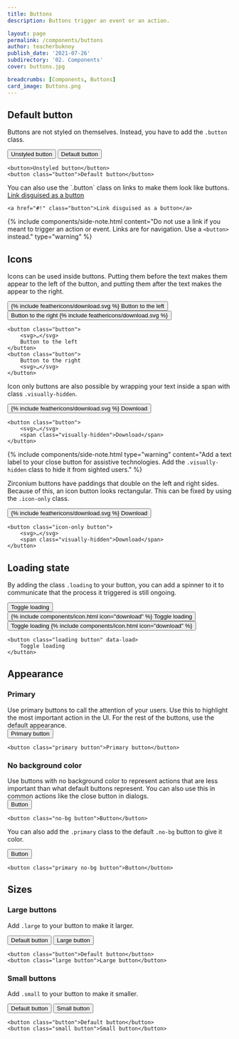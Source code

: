 ```yaml
---
title: Buttons
description: Buttons trigger an event or an action.

layout: page
permalink: /components/buttons
author: teacherbuknoy
publish_date: '2021-07-26'
subdirectory: '02. Components'
cover: buttons.jpg

breadcrumbs: [Components, Buttons]
card_image: Buttons.png
---
```


<h2 class="weight-light h3">Default button</h2>

Buttons are not styled on themselves. Instead, you have to add the `.button` class.

<article class="live-example">
    <div class="dim live-example__result">
        <button aria-hidden="true">Unstyled button</button>
        <button class="button" aria-hidden="true">Default button</button>
    </div>
    <div class="live-example__code">
        <pre class="code-snippet" data-prog-lang="html"><code data-language="html">&lt;button>Unstyled button&lt;/button>
&lt;button class="button">Default button&lt;/button></code></pre>
    </div>
</article>

<div class="padding-top-l"></div>
You can also use the `.button` class on links to make them look like buttons.

<article class="live-example">
    <div class="dim live-example__result">
        <a href="#!" class="button">Link disguised as a button</a>
    </div>
    <div class="live-example__code">
        <pre class="code-snippet" data-prog-lang="html"><code data-language="html">&lt;a href="#!" class="button">Link disguised as a button&lt;/a></code></pre>
    </div>
</article>

{% include components/side-note.html
        content="Do not use a link if you meant to trigger an action or event. Links are for navigation. Use a <code>&lt;button></code> instead."
        type="warning"
%}

<h2 class="weight-light h3">Icons</h2>

Icons can be used inside buttons. Putting them before the text makes them appear to the left of the button, and putting them after the text makes the appear to the right.

<article class="live-example">
    <div class="dim live-example__result">
        <div class="flex" aria-hidden="true">
            <button class="button">
                {% include feathericons/download.svg %}
                Button to the left
            </button>
            <button class="button">
                Button to the right
                {% include feathericons/download.svg %}
            </button>
        </div>
    </div>
    <div class="live-example__code">
        <pre class="code-snippet" data-prog-lang="html"><code data-language="html">&lt;button class="button">
    &lt;svg>&hellip;&lt;/svg>
    Button to the left
&lt;/button>
&lt;button class="button">
    Button to the right
    &lt;svg>&hellip;&lt;/svg>
&lt;/button></code></pre>
    </div>
</article>

Icon only buttons are also possible by wrapping your text inside a span with class `.visually-hidden`.

<article class="live-example">
    <div class="dim live-example__result">
        <button class="button" aria-hidden="true">
            {% include feathericons/download.svg %}
            <span class="visually-hidden">Download</span>
        </button>
    </div>
    <div class="live-example__code">
        <pre class="code-snippet" data-prog-lang="html"><code data-language="html">&lt;button class="button">
    &lt;svg>&hellip;&lt;/svg>
    &lt;span class="visually-hidden">Download&lt;/span>
&lt;/button></code></pre>
    </div>
</article>

{% include components/side-note.html
    type="warning"
    content="Add a text label to your close button for assistive technologies. Add the <code>.visually-hidden</code> class to hide it from sighted users."
%}

Zirconium buttons have paddings that double on the left and right sides. Because of this, an icon button looks rectangular. This can be fixed by using the `.icon-only` class.

<article class="live-example">
    <div class="dim live-example__result">
        <button class="icon-only button" aria-hidden="true">
            {% include feathericons/download.svg %}
            <span class="visually-hidden">Download</span>
        </button>
    </div>
    <div class="live-example__code">
        <pre class="code-snippet" data-prog-lang="html"><code data-language="html">&lt;button class="icon-only button">
    &lt;svg>&hellip;&lt;/svg>
    &lt;span class="visually-hidden">Download&lt;/span>
&lt;/button></code></pre>
    </div>
</article>

<h2 class="weight-light h3">Loading state</h2>

By adding the class `.loading` to your button, you can add a spinner to it to communicate that the process it triggered is still ongoing.

<article class="live-example">
    <div class="dim live-example__result">
        <div class="flex" aria-hidden="true">
            <button class="button" data-load>
                Toggle loading
            </button>
            <button class="button" data-load>
                {% include components/icon.html icon="download" %}
                Toggle loading
            </button>
            <button class="button" data-load>
                Toggle loading
                {% include components/icon.html icon="download" %}
            </button>
        </div>
    </div>
    <div class="live-example__code">
        <pre class="code-snippet" data-prog-lang="html"><code data-language="html">&lt;button class="loading button" data-load>
    Toggle loading
&lt;/button></code></pre>
    </div>
</article>

<script>
    document.querySelectorAll('button[data-load]')
        .forEach(button => {
            button.addEventListener('click', function(e) {
                button.classList.toggle('loading')
            })
        })
</script>

<h2 class="weight-light h3">Appearance</h2>
<h3 class="h4">Primary</h3>
Use primary buttons to call the attention of your users. Use this to highlight the most important action in the UI. For the rest of the buttons, use the default appearance.

<article class="live-example">
    <div class="live-example__result">
        <button class="primary button" aria-hidden="true">Primary button</button>
    </div>
    <div class="live-example__code">
        <pre class="code-snippet" data-prog-lang="html"><code data-language="html">&lt;button class="primary button">Primary button&lt;/button></code></pre>
    </div>
</article>

<h3 class="h4">No background color</h3>
Use buttons with no background color to represent actions that are less important than what default buttons represent. You can also use this in common actions like the close button in dialogs.



<article class="live-example">
    <div class="live-example__result">
        <button class="no-bg button" aria-hidden="true">Button</button>
    </div>
    <div class="live-example__code">
        <pre class="code-snippet" data-prog-lang="html"><code data-language="html">&lt;button class="no-bg button">Button&lt;/button></code></pre>
    </div>
</article>

You can also add the `.primary` class to the default `.no-bg` button to give it color.

<article class="live-example">
    <div class="live-example__result">
        <button class="primary no-bg button" aria-hidden="true">Button</button>
    </div>
    <div class="live-example__code">
        <pre class="code-snippet" data-prog-lang="html"><code data-language="html">&lt;button class="primary no-bg button">Button&lt;/button></code></pre>
    </div>
</article>

<h2 class="weight-light h3">Sizes</h2>
<h3 class="h5">Large buttons</h3>

Add `.large` to your button to make it larger.

<article class="live-example">
    <div class="live-example__result">
        <div class="flex">
            <button class="button">Default button</button>
            <button class="large button">Large button</button>
        </div>
    </div>
    <div class="live-example__code">
        <pre class="code-snippet" data-prog-lang="html"><code data-language="html">&lt;button class="button">Default button&lt;/button>
&lt;button class="large button">Large button&lt;/button></code></pre>
    </div>
</article>

<h3 class="h4">Small buttons</h3>

Add `.small` to your button to make it smaller.

<article class="live-example">
    <div class="live-example__result">
        <div class="flex">
            <button class="button">Default button</button>
            <button class="small button">Small button</button>
        </div>
    </div>
    <div class="live-example__code">
        <pre class="code-snippet" data-prog-lang="html"><code data-language="html">&lt;button class="button">Default button&lt;/button>
&lt;button class="small button">Small button&lt;/button></code></pre>
    </div>
</article>